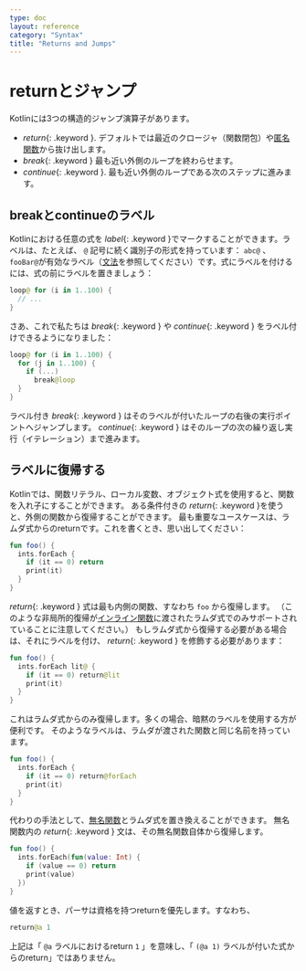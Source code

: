 ```yaml
---
type: doc
layout: reference
category: "Syntax"
title: "Returns and Jumps"
---
```


<!--original
---
type: doc
layout: reference
category: "Syntax"
title: "Returns and Jumps"
---
-->

# returnとジャンプ

<!--original
# Returns and Jumps
-->

Kotlinには3つの構造的ジャンプ演算子があります。

<!--original
Kotlin has three structural jump operators
-->

* *return*{: .keyword }. デフォルトでは最近のクロージャ（関数閉包）や[匿名関数](lambdas.html#anonymous-functions)から抜け出します。
* *break*{: .keyword } 最も近い外側のループを終わらせます。
* *continue*{: .keyword }. 最も近い外側のループである次のステップに進みます。

<!--original
* *return*{: .keyword }. By default returns from the nearest enclosing function or [anonymous function](lambdas.html#anonymous-functions).
* *break*{: .keyword }. Terminates the nearest enclosing loop.
* *continue*{: .keyword }. Proceeds to the next step of the nearest enclosing loop.
-->


## breakとcontinueのラベル

<!--original
## Break and Continue Labels
-->

Kotlinにおける任意の式を *label*{: .keyword }でマークすることができます。ラベルは、たとえば、 `@` 記号に続く識別子の形式を持っています： `abc@` 、`fooBar@`が有効なラベル（[文法](grammar.html#label)を参照してください）です。式にラベルを付けるには、式の前にラベルを置きましょう：

<!--original
Any expression in Kotlin may be marked with a *label*{: .keyword }.
Labels have the form of an identifier followed by the `@` sign, for example: `abc@`, `fooBar@` are valid labels (see the [grammar](grammar.html#label)).
To label an expression, we just put a label in front of it
-->

``` kotlin
loop@ for (i in 1..100) {
  // ...
}
```

<!--original
``` kotlin
loop@ for (i in 1..100) {
  // ...
}
```
-->

さあ、これで私たちは *break*{: .keyword } や *continue*{: .keyword } をラベル付けできるようになりました：

<!--original
Now, we can qualify a *break*{: .keyword } or a *continue*{: .keyword } with a label:
-->

``` kotlin
loop@ for (i in 1..100) {
  for (j in 1..100) {
    if (...)
      break@loop
  }
}
```

<!--original
``` kotlin
loop@ for (i in 1..100) {
  for (j in 1..100) {
    if (...)
      break@loop
  }
}
```
-->

ラベル付き *break*{: .keyword }  はそのラベルが付いたループの右後の実行ポイントへジャンプします。
*continue*{: .keyword } はそのループの次の繰り返し実行（イテレーション）まで進みます。

<!--original
A *break*{: .keyword } qualified with a label jumps to the execution point right after the loop marked with that label.
A *continue*{: .keyword } proceeds to the next iteration of that loop.

-->

## ラベルに復帰する

<!--original
## Return at Labels
-->

Kotlinでは、関数リテラル、ローカル変数、オブジェクト式を使用すると、関数を入れ子にすることができます。
ある条件付きの *return*{: .keyword }を使うと、外側の関数から復帰することができます。
最も重要なユースケースは、ラムダ式からのreturnです。これを書くとき、思い出してください：

<!--original
With function literals, local functions and object expression, functions can be nested in Kotlin. 
Qualified *return*{: .keyword }s allow us to return from an outer function. 
The most important use case is returning from a lambda expression. Recall that when we write this:
-->

``` kotlin
fun foo() {
  ints.forEach {
    if (it == 0) return
    print(it)
  }
}
```

<!--original
``` kotlin
fun foo() {
  ints.forEach {
    if (it == 0) return
    print(it)
  }
}
```
-->

*return*{: .keyword } 式は最も内側の関数、すなわち `foo` から復帰します。
（このような非局所的復帰が[インライン関数](inline-functions.html)に渡されたラムダ式でのみサポートされていることに注意してください。）
もしラムダ式から復帰する必要がある場合は、それにラベルを付け、 *return*{: .keyword } を修飾する必要があります：

<!--original
The *return*{: .keyword }-expression returns from the nearest enclosing function, i.e. `foo`.
(Note that such non-local returns are supported only for lambda expressions passed to [inline functions](inline-functions.html).)
If we need to return from a lambda expression, we have to label it and qualify the *return*{: .keyword }:
-->

``` kotlin
fun foo() {
  ints.forEach lit@ {
    if (it == 0) return@lit
    print(it)
  }
}
```

<!--original
``` kotlin
fun foo() {
  ints.forEach lit@ {
    if (it == 0) return@lit
    print(it)
  }
}
```
-->

これはラムダ式からのみ復帰します。多くの場合、暗黙のラベルを使用する方が便利です。
そのようなラベルは、ラムダが渡された関数と同じ名前を持っています。

<!--original
Now, it returns only from the lambda expression. Oftentimes it is more convenient to use implicits labels:
such a label has the same name as the function to which the lambda is passed.
-->

``` kotlin
fun foo() {
  ints.forEach {
    if (it == 0) return@forEach
    print(it)
  }
}
```

<!--original
``` kotlin
fun foo() {
  ints.forEach {
    if (it == 0) return@forEach
    print(it)
  }
}
```
-->

代わりの手法として、[無名関数](lambdas.html#anonymous-functions)とラムダ式を置き換えることができます。
無名関数内の *return*{: .keyword } 文は、その無名関数自体から復帰します。

<!--original
Alternatively, we can replace the lambda expression with an [anonymous function](lambdas.html#anonymous-functions).
A *return*{: .keyword } statement in an anomymous function will return from the anonymous function itself.
-->

``` kotlin
fun foo() {
  ints.forEach(fun(value: Int) {
    if (value == 0) return
    print(value)
  })
}
```

<!--original
``` kotlin
fun foo() {
  ints.forEach(fun(value: Int) {
    if (value == 0) return
    print(value)
  })
}
```
-->

値を返すとき、パーサは資格を持つreturnを優先します。すなわち、

<!--original
When returning a value, the parser gives preference to the qualified return, i.e.
-->

``` kotlin
return@a 1
```

<!--original
``` kotlin
return@a 1
```
-->

上記は「 `@a` ラベルにおけるreturn `1` 」を意味し、「 `(@a 1)` ラベルが付いた式からのreturn」ではありません。

<!--original
means "return `1` at label `@a`" and not "return a labeled expression `(@a 1)`".
-->